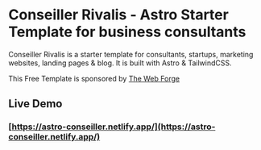 # Conseiller Rivalis - Astro Starter Template for business consultants

Conseiller Rivalis is a starter template for consultants, startups, marketing websites, landing pages & blog. It is built with Astro & TailwindCSS.

This Free Template is sponsored by [The Web Forge](https://thewebforge.dev)

## Live Demo

### [https://astro-conseiller.netlify.app/](https://astro-conseiller.netlify.app/)
